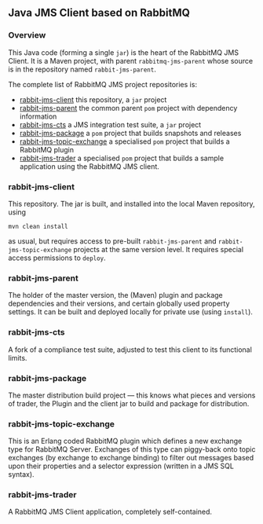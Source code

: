 ## Java JMS Client based on RabbitMQ

### Overview

This Java code (forming a single `jar`) is the heart of the RabbitMQ JMS Client.  It is a Maven project, with parent `rabbitmq-jms-parent` whose source is in the repository named `rabbit-jms-parent`.

The complete list of RabbitMQ JMS project repositories is:

* [rabbit-jms-client](#rabbit-jms-client) this repository, a `jar` project
* [rabbit-jms-parent](#rabbit-jms-parent) the common parent `pom` project with dependency information
* [rabbit-jms-cts](#rabbit-jms-cts) a JMS integration test suite, a `jar` project
* [rabbit-jms-package](#rabbit-jms-package) a `pom` project that builds snapshots and releases
* [rabbit-jms-topic-exchange](#rabbit-jms-topic-exchange) a specialised `pom` project that builds a RabbitMQ plugin
* [rabbit-jms-trader](#rabbit-jms-trader) a specialised `pom` project that builds a sample application using the RabbitMQ JMS client.

### rabbit-jms-client <a id="rabbit-jms-client"></a>

This repository. The jar is built, and installed into the local Maven repository, using

    mvn clean install

as usual, but requires access to pre-built `rabbit-jms-parent` and `rabbit-jms-topic-exchange` projects at the same version level. It requires special access permissions to `deploy`.

### rabbit-jms-parent <a id="rabbit-jms-parent"></a>

The holder of the master version, the (Maven) plugin and package dependencies and their versions, and certain globally used property settings. It can be built and deployed locally for private use (using `install`).

### rabbit-jms-cts <a id="rabbit-jms-cts"></a>

A fork of a compliance test suite, adjusted to test this client to its functional limits.

### rabbit-jms-package <a id="rabbit-jms-package"></a>

The master distribution build project — this knows what pieces and versions of trader, the Plugin and the client jar to build and package for distribution.

### rabbit-jms-topic-exchange <a id="rabbit-jms-topic-exchange"></a>

This is an Erlang coded RabbitMQ plugin which defines a new exchange type for RabbitMQ Server. Exchanges of this type can piggy-back onto topic exchanges (by exchange to exchange binding) to filter out messages based upon their properties and a selector expression (written in a JMS SQL syntax).

### rabbit-jms-trader <a id="rabbit-jms-trader"></a>

A RabbitMQ JMS Client application, completely self-contained.